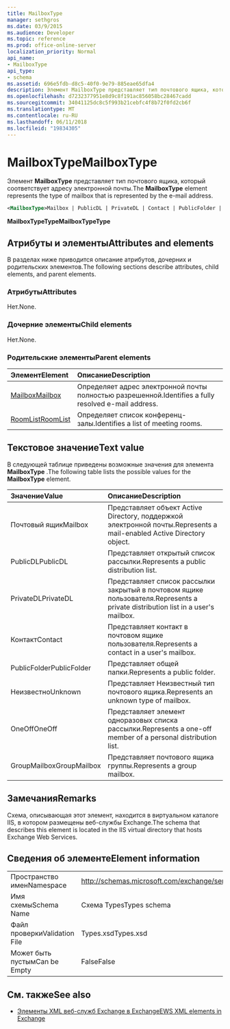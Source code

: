 ```yaml
---
title: MailboxType
manager: sethgros
ms.date: 03/9/2015
ms.audience: Developer
ms.topic: reference
ms.prod: office-online-server
localization_priority: Normal
api_name:
- MailboxType
api_type:
- schema
ms.assetid: 696e5fdb-d8c5-40f0-9e79-885eae65dfa4
description: Элемент MailboxType представляет тип почтового ящика, который соответствует адресу электронной почты.
ms.openlocfilehash: d7232377951e8d9c8f191ac856058bc28467cadd
ms.sourcegitcommit: 34041125dc8c5f993b21cebfc4f8b72f0fd2cb6f
ms.translationtype: MT
ms.contentlocale: ru-RU
ms.lasthandoff: 06/11/2018
ms.locfileid: "19834305"
---
```

# <a name="mailboxtype"></a><span data-ttu-id="65435-103">MailboxType</span><span class="sxs-lookup"><span data-stu-id="65435-103">MailboxType</span></span>

<span data-ttu-id="65435-104">Элемент **MailboxType** представляет тип почтового ящика, который соответствует адресу электронной почты.</span><span class="sxs-lookup"><span data-stu-id="65435-104">The **MailboxType** element represents the type of mailbox that is represented by the e-mail address.</span></span> 
  
```XML
<MailboxType>Mailbox | PublicDL | PrivateDL | Contact | PublicFolder | Unknown | OneOff | GroupMailbox</MailboxType>
```

<span data-ttu-id="65435-105">**MailboxTypeType**</span><span class="sxs-lookup"><span data-stu-id="65435-105">**MailboxTypeType**</span></span>

## <a name="attributes-and-elements"></a><span data-ttu-id="65435-106">Атрибуты и элементы</span><span class="sxs-lookup"><span data-stu-id="65435-106">Attributes and elements</span></span>

<span data-ttu-id="65435-107">В разделах ниже приводится описание атрибутов, дочерних и родительских элементов.</span><span class="sxs-lookup"><span data-stu-id="65435-107">The following sections describe attributes, child elements, and parent elements.</span></span>
  
### <a name="attributes"></a><span data-ttu-id="65435-108">Атрибуты</span><span class="sxs-lookup"><span data-stu-id="65435-108">Attributes</span></span>

<span data-ttu-id="65435-109">Нет.</span><span class="sxs-lookup"><span data-stu-id="65435-109">None.</span></span>
  
### <a name="child-elements"></a><span data-ttu-id="65435-110">Дочерние элементы</span><span class="sxs-lookup"><span data-stu-id="65435-110">Child elements</span></span>

<span data-ttu-id="65435-111">Нет.</span><span class="sxs-lookup"><span data-stu-id="65435-111">None.</span></span>
  
### <a name="parent-elements"></a><span data-ttu-id="65435-112">Родительские элементы</span><span class="sxs-lookup"><span data-stu-id="65435-112">Parent elements</span></span>

|<span data-ttu-id="65435-113">**Элемент**</span><span class="sxs-lookup"><span data-stu-id="65435-113">**Element**</span></span>|<span data-ttu-id="65435-114">**Описание**</span><span class="sxs-lookup"><span data-stu-id="65435-114">**Description**</span></span>|
|:-----|:-----|
|[<span data-ttu-id="65435-115">Mailbox</span><span class="sxs-lookup"><span data-stu-id="65435-115">Mailbox</span></span>](mailbox.md) <br/> |<span data-ttu-id="65435-116">Определяет адрес электронной почты полностью разрешенной.</span><span class="sxs-lookup"><span data-stu-id="65435-116">Identifies a fully resolved e-mail address.</span></span>  <br/> |
|[<span data-ttu-id="65435-117">RoomList</span><span class="sxs-lookup"><span data-stu-id="65435-117">RoomList</span></span>](roomlist.md) <br/> |<span data-ttu-id="65435-118">Определяет список конференц-залы.</span><span class="sxs-lookup"><span data-stu-id="65435-118">Identifies a list of meeting rooms.</span></span>  <br/> |
   
## <a name="text-value"></a><span data-ttu-id="65435-119">Текстовое значение</span><span class="sxs-lookup"><span data-stu-id="65435-119">Text value</span></span>

<span data-ttu-id="65435-120">В следующей таблице приведены возможные значения для элемента **MailboxType** .</span><span class="sxs-lookup"><span data-stu-id="65435-120">The following table lists the possible values for the **MailboxType** element.</span></span> 
  
|<span data-ttu-id="65435-121">**Значение**</span><span class="sxs-lookup"><span data-stu-id="65435-121">**Value**</span></span>|<span data-ttu-id="65435-122">**Описание**</span><span class="sxs-lookup"><span data-stu-id="65435-122">**Description**</span></span>|
|:-----|:-----|
|<span data-ttu-id="65435-123">Почтовый ящик</span><span class="sxs-lookup"><span data-stu-id="65435-123">Mailbox</span></span>  <br/> |<span data-ttu-id="65435-124">Представляет объект Active Directory, поддержкой электронной почты.</span><span class="sxs-lookup"><span data-stu-id="65435-124">Represents a mail-enabled Active Directory object.</span></span>  <br/> |
|<span data-ttu-id="65435-125">PublicDL</span><span class="sxs-lookup"><span data-stu-id="65435-125">PublicDL</span></span>  <br/> |<span data-ttu-id="65435-126">Представляет открытый список рассылки.</span><span class="sxs-lookup"><span data-stu-id="65435-126">Represents a public distribution list.</span></span>  <br/> |
|<span data-ttu-id="65435-127">PrivateDL</span><span class="sxs-lookup"><span data-stu-id="65435-127">PrivateDL</span></span>  <br/> |<span data-ttu-id="65435-128">Представляет список рассылки закрытый в почтовом ящике пользователя.</span><span class="sxs-lookup"><span data-stu-id="65435-128">Represents a private distribution list in a user's mailbox.</span></span>  <br/> |
|<span data-ttu-id="65435-129">Контакт</span><span class="sxs-lookup"><span data-stu-id="65435-129">Contact</span></span>  <br/> |<span data-ttu-id="65435-130">Представляет контакт в почтовом ящике пользователя.</span><span class="sxs-lookup"><span data-stu-id="65435-130">Represents a contact in a user's mailbox.</span></span>  <br/> |
|<span data-ttu-id="65435-131">PublicFolder</span><span class="sxs-lookup"><span data-stu-id="65435-131">PublicFolder</span></span>  <br/> |<span data-ttu-id="65435-132">Представляет общей папки.</span><span class="sxs-lookup"><span data-stu-id="65435-132">Represents a public folder.</span></span>  <br/> |
|<span data-ttu-id="65435-133">Неизвестно</span><span class="sxs-lookup"><span data-stu-id="65435-133">Unknown</span></span>  <br/> |<span data-ttu-id="65435-134">Представляет Неизвестный тип почтового ящика.</span><span class="sxs-lookup"><span data-stu-id="65435-134">Represents an unknown type of mailbox.</span></span>  <br/> |
|<span data-ttu-id="65435-135">OneOff</span><span class="sxs-lookup"><span data-stu-id="65435-135">OneOff</span></span>  <br/> |<span data-ttu-id="65435-136">Представляет элемент одноразовых списка рассылки.</span><span class="sxs-lookup"><span data-stu-id="65435-136">Represents a one-off member of a personal distribution list.</span></span>  <br/> |
|<span data-ttu-id="65435-137">GroupMailbox</span><span class="sxs-lookup"><span data-stu-id="65435-137">GroupMailbox</span></span>  <br/> |<span data-ttu-id="65435-138">Представляет почтового ящика группы.</span><span class="sxs-lookup"><span data-stu-id="65435-138">Represents a group mailbox.</span></span>  <br/> |
   
## <a name="remarks"></a><span data-ttu-id="65435-139">Замечания</span><span class="sxs-lookup"><span data-stu-id="65435-139">Remarks</span></span>

<span data-ttu-id="65435-140">Схема, описывающая этот элемент, находится в виртуальном каталоге IIS, в котором размещены веб-службы Exchange.</span><span class="sxs-lookup"><span data-stu-id="65435-140">The schema that describes this element is located in the IIS virtual directory that hosts Exchange Web Services.</span></span>
  
## <a name="element-information"></a><span data-ttu-id="65435-141">Сведения об элементе</span><span class="sxs-lookup"><span data-stu-id="65435-141">Element information</span></span>

|||
|:-----|:-----|
|<span data-ttu-id="65435-142">Пространство имен</span><span class="sxs-lookup"><span data-stu-id="65435-142">Namespace</span></span>  <br/> |http://schemas.microsoft.com/exchange/services/2006/types  <br/> |
|<span data-ttu-id="65435-143">Имя схемы</span><span class="sxs-lookup"><span data-stu-id="65435-143">Schema Name</span></span>  <br/> |<span data-ttu-id="65435-144">Схема Types</span><span class="sxs-lookup"><span data-stu-id="65435-144">Types schema</span></span>  <br/> |
|<span data-ttu-id="65435-145">Файл проверки</span><span class="sxs-lookup"><span data-stu-id="65435-145">Validation File</span></span>  <br/> |<span data-ttu-id="65435-146">Types.xsd</span><span class="sxs-lookup"><span data-stu-id="65435-146">Types.xsd</span></span>  <br/> |
|<span data-ttu-id="65435-147">Может быть пустым</span><span class="sxs-lookup"><span data-stu-id="65435-147">Can be Empty</span></span>  <br/> |<span data-ttu-id="65435-148">False</span><span class="sxs-lookup"><span data-stu-id="65435-148">False</span></span>  <br/> |
   
## <a name="see-also"></a><span data-ttu-id="65435-149">См. также</span><span class="sxs-lookup"><span data-stu-id="65435-149">See also</span></span>

- [<span data-ttu-id="65435-150">Элементы XML веб-служб Exchange в Exchange</span><span class="sxs-lookup"><span data-stu-id="65435-150">EWS XML elements in Exchange</span></span>](ews-xml-elements-in-exchange.md)


